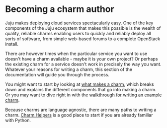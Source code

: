 # Becoming a charm author

Juju makes deploying cloud services spectacularly easy. One of the key
components of the Juju ecosystem that makes this possible is the wealth of
quality, reliable charms enabling users to quickly and reliably deploy all sorts of software, from simple web-based forums to a complete OpenStack install.

There are however times when the particular service you want to use doesn't have a charm available - maybe it is your own project? Or perhaps the existing charm for a service doesn't work in precisely the way you want. Whatever your reasons for writing a charm, this section of the documentation will guide you through the process.

You might want to start by looking at [what makes a charm](authors-charm-components.html), which breaks down and explains the different components that go into making a charm. Or you may want to dive right in with the [walkthrough for writing an example charm](authors-charm-writing.html).

Because charms are language agnostic, there are many paths to writing a charm. [Charm Helpers](https://juju.ubuntu.com/docs/tools-charm-helpers.html) is a good place to start if you are already familiar with Python.
